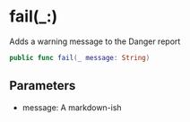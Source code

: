 # fail(\_:)

Adds a warning message to the Danger report

``` swift
public func fail(_ message: String) 
```

## Parameters

  - message: A markdown-ish
